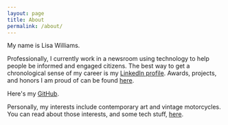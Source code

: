 ```yaml
---
layout: page
title: About
permalink: /about/
---
```


My name is Lisa Williams.

Professionally, I currently work in a newsroom using technology to help people be informed and engaged citizens. The best way to get a chronological sense of my career is my <a href ="https://www.linkedin.com/in/lisawilliams/">LinkedIn profile</a>. Awards, projects, and honors I am proud of can be found <a href ="https://lisawilliams.github.io/lisa/work/">here</a>.

Here's my <a href ="https://github.com/lisawilliams/">GitHub</a>.

Personally, my interests include contemporary art and vintage motorcycles. You can read about those interests, and some tech stuff, <a href ="https://lisawilliams.github.io/lisa/">here</a>.
